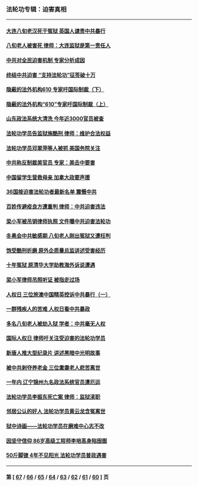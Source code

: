 ### 法轮功专辑：迫害真相
---
#### [大连八旬老汉死于冤狱 英国人谴责中共暴行](../../pages/nf4379/n13480118.md?01060430) 
#### [八旬老人被害死 律师：大连监狱是第一责任人](../../pages/nf4379/n13478838.md?01060430) 
#### [中共对全民迫害机制 专家分析成因](../../pages/nf4379/n13479680.md?01060430) 
#### [终结中共迫害 “支持法轮功”征签破十万](../../pages/nf4379/n13471084.md?01060430) 
#### [隐蔽的法外机构610 专家吁国际制裁（下）](../../pages/nf4379/n13462906.md?01060430) 
#### [隐蔽的法外机构“610”专家吁国际制裁（上）](../../pages/nf4379/n13459414.md?01060430) 
#### [山东政法系统大清洗 今年近3000官员被查](../../pages/nf4379/n13458775.md?01060430) 
#### [法轮功学员告监狱施酷刑 律师：维护合法权益](../../pages/nf4379/n13453400.md?01060430) 
#### [法轮功学员邓翠萍等人被抓 美国务院关注](../../pages/nf4379/n13451524.md?01060430) 
#### [中共称反制裁美官员 专家：美击中要害](../../pages/nf4379/n13452005.md?01060430) 
#### [中国留学生营救母亲 加拿大政要声援](../../pages/nf4379/n13449183.md?01060430) 
#### [36国接迫害法轮功者最新名单 震慑中共](../../pages/nf4379/n13445909.md?01060430) 
#### [百姓传避疫良方遭重判 律师：中共迫害违法](../../pages/nf4379/n13443532.md?01060430) 
#### [梁小军被吊销律师执照 文件曝中共迫害法轮功](../../pages/nf4379/n13442432.md?01060430) 
#### [冬奥会中共敏感期 八旬老人刚出冤狱又遭枉判](../../pages/nf4379/n13441478.md?01060430) 
#### [饱受酷刑折磨 原外企质量总监讲述受害经历](../../pages/nf4379/n13438937.md?01060430) 
#### [十年冤狱 原清华大学助教海外诉说遭遇](../../pages/nf4379/n13436648.md?01060430) 
#### [梁小军律师吊照听证 被指走过场](../../pages/nf4379/n13437662.md?01060430) 
#### [人权日 三位旅澳中国精英控诉中共暴行（一）](../../pages/nf4379/n13434903.md?01060430) 
#### [一群残疾人的苦难 人权日看中共暴政](../../pages/nf4379/n13431199.md?01060430) 
#### [多名八旬老人被劫入狱 学者：中共毫无人权](../../pages/nf4379/n13429561.md?01060430) 
#### [国际人权日 律师吁关注受迫害的法轮功学员](../../pages/nf4379/n13427032.md?01060430) 
#### [新唐人推大型纪录片 讲述黑暗中光明故事](../../pages/nf4379/n13427790.md?01060430) 
#### [被中共剥夺养老金 三位耄耋老人悲苦离世](../../pages/nf4379/n13424317.md?01060430) 
#### [一年内 辽宁锦州九名政法系统官员遭厄运](../../pages/nf4379/n13422434.md?01060430) 
#### [法轮功学员李振东死亡案 律师：监狱渎职](../../pages/nf4379/n13422564.md?01060430) 
#### [邻居公认的好人 法轮功学员黄云龙含冤离世](../../pages/nf4379/n13421952.md?01060430) 
#### [狱中诗画——法轮功学员在磨难中心志不改](../../pages/nf4379/n13411319.md?01060430) 
#### [因坚守信仰 86岁高级工程师李培高身陷囹圄](../../pages/nf4379/n13419794.md?01060430) 
#### [50斤脚镣 4年不见阳光 法轮功学员普政遇害](../../pages/nf4379/n13417359.md?01060430) 

---
#### 第 [ [67](./67.md?01060430) / [66](./66.md?01060430) / [65](./65.md?01060430) / [64](./64.md?01060430) / [63](./63.md?01060430) / [62](./62.md?01060430) / [61](./61.md?01060430) / [60](./60.md?01060430) ] 页
